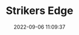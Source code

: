 ---
date: 2022-09-06 11:09:37
title: 'Strikers Edge'
tags: [arena fighter, pixel art, online PvP, PC, PS4]
price: $14.99 One Time
img: https://i.imgur.com/Z5GklVY.jpg
link: https://store.steampowered.com/app/520670/Strikers_Edge/
twitter: https://twitter.com/funpunchgames
---